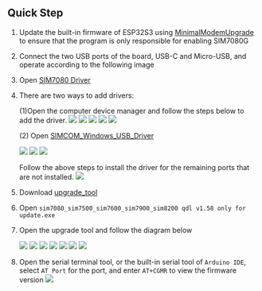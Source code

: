 
## Quick Step

1. Update the built-in firmware of ESP32S3 using [MinimalModemUpgrade](../examples/MinimalModemUpgrade/MinimalModemUpgrade.ino) to ensure that the program is only responsible for enabling SIM7080G
2. Connect the two USB ports of the board, USB-C and Micro-USB, and operate according to the following image

3. Open [SIM7080 Driver](https://github.com/Xinyuan-LilyGO/LilyGo-T-PCIE/tree/master/update_simxxxx_firmware/USB_driver/SIMCOM_Windows_USB_Drivers_V1.0.2.exe)
   
4. There are two ways to add drivers:

    (1)Open the computer device manager and follow the steps below to add the driver. 
    ![](../image/update_simxxxx_2.png)
    ![](../image/update_simxxxx_3.png)
    ![](../image/update_simxxxx_4.png)
    ![](../image/update_sim7080_5.png)
    ![](../image/update_simxxxx_6.png)

    (2) Open [SIMCOM_Windows_USB_Driver](https://github.com/Xinyuan-LilyGO/LilyGo-T-PCIE/tree/master/update_simxxxx_firmware/USB_driver/SIMCOM_Windows_USB_Drivers_V1.0.2.exe)   

    ![](../image/update_simxxxx_1_1.png)
    ![](../image/update_simxxxx_1_2.png)
    ![](../image/update_simxxxx_1_3.png)


    Follow the above steps to install the driver for the remaining ports that are not installed.
    ![](../image/update_simxxxx_7.png)


5. Download [upgrade_tool](https://github.com/Xinyuan-LilyGO/LilyGo-T-PCIE/tree/master/update_simxxxx_firmware/upgrade_tool/SIM7080_SIM7500_SIM7600_SIM7900_SIM8200%20QDL%20V1.58%20Only%20for%20Update)
6. Open `sim7080_sim7500_sim7600_sim7900_sim8200 qdl v1.58 only for update.exe` 
7. Open the upgrade tool and follow the diagram below 

    ![](../image/update_simxxxx_8.png)
    ![](../image/update_simxxxx_9.png)
    ![](../image/update_simxxxx_10.png)
    ![](../image/update_simxxxx_11.png)
    ![](../image/update_simxxxx_12.png)
    ![](../image/update_simxxxx_13.png)
    ![](../image/update_simxxxx_15.png)



8. Open the serial terminal tool, or the built-in serial tool of `Arduino IDE`, select `AT Port` for the port, and enter `AT+CGMR` to view the firmware version 
    ![](../image/update_simxxxx_14.png)



